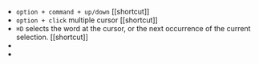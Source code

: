 - `option + command + up/down` [[shortcut]]
- `option + click` multiple cursor [[shortcut]]
- `⌘D` selects the word at the cursor, or the next occurrence of the current selection. [[shortcut]]
-
-